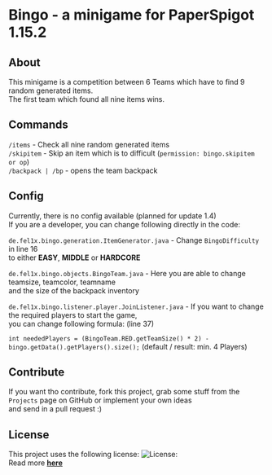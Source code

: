 # Bingo - a minigame for PaperSpigot 1.15.2

## About

This minigame is a competition between 6 Teams which have to find 9 random generated items. </br>
The first team which found all nine items wins.

## Commands

`/items` - Check all nine random generated items <br>
`/skipitem` - Skip an item which is to difficult (`permission: bingo.skipitem or op`) </br>
`/backpack | /bp` - opens the team backpack

## Config

Currently, there is no config available (planned for update 1.4) </br>
If you are a developer, you can change following directly in the code: </br>

`de.fel1x.bingo.generation.ItemGenerator.java` - Change `BingoDifficulty` in line 16 </br>
to either **EASY**, **MIDDLE** or **HARDCORE**

`de.fel1x.bingo.objects.BingoTeam.java` - Here you are able to change teamsize, teamcolor, teamname </br>
and the size of the backpack inventory

`de.fel1x.bingo.listener.player.JoinListener.java` - If you want to change the required players to start the game, </br>
you can change following formula: (line 37) </br>

`int neededPlayers = (BingoTeam.RED.getTeamSize() * 2) - bingo.getData().getPlayers().size();` (default / result: min. 4
Players) </br>

## Contribute

If you want tho contribute, fork this project, grab some stuff from the `Projects` page on GitHub or implement your own
ideas </br>
and send in a pull request :)

## License

This project uses the following license:
![License:](https://licensebuttons.net/l/by-nc-sa/4.0/88x31.png "Attribution-NonCommercial-ShareAlike 4.0 International") </br>
Read more **[here](https://creativecommons.org/licenses/by-nc-sa/4.0/)**


